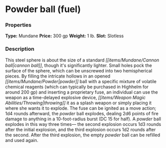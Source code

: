 ﻿---
Title: "Powder ball (fuel)"
Type: "Mundane"
Price: "300 gp"
Weight: "1 lb."
Slot: "Slotless"
Description: |
  "This steel sphere is about the size of a standard cannon ball, though it's significantly lighter. Small holes pock the surface of the sphere, which can be unscrewed into two hemispherical pieces. By filling the intricate hollows in an opened powder ball with a specific mixture of volatile chemical reagents (which can typically be purchased in Highhelm for around 200 gp) and inserting a proprietary fuse, an individual can use the weapon as a time-delayed explosive device, throwing it as a splash weapon or simply placing it where she wants it to explode. The fuse can be ignited as a move action; 1d4 rounds afterward, the powder ball explodes, dealing 2d6 points of fire damage to anything in a 10-foot-radius burst (DC 15 for half). A powder ball explodes in this way three times— the second explosion occurs 1d3 rounds after the initial explosion, and the third explosion occurs 1d2 rounds after the second. After the third explosion, the empty powder ball can be refilled and used again."
Sources: "['Castles of the Inner Sea']"
---

# Powder ball (fuel)

### Properties

**Type:** Mundane **Price:** 300 gp **Weight:** 1 lb. **Slot:** Slotless

### Description

This steel sphere is about the size of a standard _[[items/Mundane/Cannon ball|cannon ball]]_, though it's significantly lighter. Small holes pock the surface of the sphere, which can be unscrewed into two hemispherical pieces. By filling the intricate hollows in an opened _[[items/Mundane/Powder|powder]]_ ball with a specific mixture of volatile chemical reagents (which can typically be purchased in Highhelm for around 200 gp) and inserting a proprietary fuse, an individual can use the weapon as a time-delayed explosive device, _[[items/Weapon Magic Abilities/Throwing|throwing]]_ it as a splash weapon or simply placing it where she wants it to explode. The fuse can be ignited as a move action; 1d4 rounds afterward, the _powder_ ball explodes, dealing 2d6 points of fire damage to anything in a 10-foot-radius burst (DC 15 for half). A _powder_ ball explodes in this way three times— the second explosion occurs 1d3 rounds after the initial explosion, and the third explosion occurs 1d2 rounds after the second. After the third explosion, the empty _powder_ ball can be refilled and used again.

